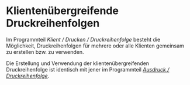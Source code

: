 # Klientenübergreifende Druckreihenfolgen

Im Programmteil *Klient / Drucken / Druckreihenfolge* besteht die Möglichkeit, Druckreihenfolgen für mehrere oder alle Klienten gemeinsam zu erstellen bzw. zu verwenden.

Die Erstellung und Verwendung der klientenübergreifenden Druckreihenfolge ist identisch mit jener im Programmteil [*Ausdruck / Druckreihenfolge*](../Ausdrucke_allgemein/Ausdruck_Druckreihenfolge.md).